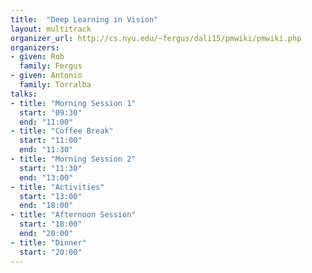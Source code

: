 ```yaml
---
title:  "Deep Learning in Vision"
layout: multitrack
organizer_url: http://cs.nyu.edu/~fergus/dali15/pmwiki/pmwiki.php
organizers:
- given: Rob
  family: Fergus
- given: Antonio
  family: Torralba
talks:
- title: "Morning Session 1"
  start: "09:30"
  end: "11:00"
- title: "Coffee Break"
  start: "11:00"
  end: "11:30"
- title: "Morning Session 2"
  start: "11:30"
  end: "13:00"
- title: "Activities"
  start: "13:00"
  end: "18:00"
- title: "Afternoon Session"
  start: "18:00"
  end: "20:00"
- title: "Dinner"
  start: "20:00"
---
```

